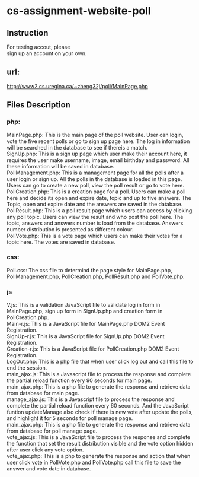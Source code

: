 # cs-assignment-website-poll

## Instruction
For testing accout, please <br/>
sign up an account on your own.<br/>

## url:
http://www2.cs.uregina.ca/~zheng32j/poll/MainPage.php <br/>

## Files Description
### php:
MainPage.php: This is the main page of the poll website. User can login, vote the five recent polls or go to sign up page here. The log in information will be searched in the database to see if thereis a match.<br/>
SignUp.php: This is a sign up page which user make their account here, it requires the user make username, image, email birthday and password. All these information will be saved in database.<br/>
PollManagement.php: This is a management page for all the polls after a user login or sign up. All the polls in the database is loaded in this page. Users can go to create a new poll, view the poll result or go to vote here.<br/>
PollCreation.php: This is a creation page for a poll. Users can make a poll here and decide its open and expire date, topic and up to five answers. The Topic, open and expire date and the answers are saved in the database. <br/>
PollResult.php: This is a poll result page which users can access by clicking any poll topic. Users can view the result and who post the poll here. The topic, answers and answers number is load from the database. Answers number distribution is presented as different colour. <br/>
PollVote.php: This is a vote page which users can make their votes for a topic here. The votes are saved in database.<br/>
### css:
Poll.css: The css file to determind the page style for MainPage.php, PollManagement.php, PollCreation.php, PollResult.php and PollVote.php.<br/>
### js
V.js: This is a validation JavaScript file to validate log in form in MainPage.php, sign up form in SignUp.php and creation form in PollCreation.php.<br/>
Main-r.js: This is a JavaScript file for MainPage.php DOM2 Event Registration.<br/>
SignUp-r.js: This is a JavaScript file for SignUp.php DOM2 Event Registration.<br/>
Creation-r.js: This is a JavaScript file for PollCreation.php DOM2 Event Registration.<br/>
LogOut.php: This is a php file that when user click log out and call this file to end the session.<br/>
main_ajax.js: This is a Javascript file to process the response and complete the partial reload function every 90 seconds for main page.<br/>
main_ajax.php: This is a php file to generate the response and retrieve data from database for main page.<br/>
manage_ajax.js: This is a Javascript file to process the response and complete the partial reload function every 60 seconds. And the JavaScript funtion updateManage also check if there is new vote after update the polls, and highlight it for 5 seconds for poll manage page.<br/>
main_ajax.php: This is a php file to generate the response and retrieve data from database for poll manage page.<br/>
vote_ajax.js: This is a JavaScript file to process the response and complete the function that set the result distribution visible and the vote option hidden after user click any vote option.<br/>
vote_ajax.php: This is a php to generate the response and action that when user click vote in PollVote.php and PollVote.php call this file to save the answer and vote date in database.<br/>
